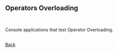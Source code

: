 ## Operators Overloading
<br/>

Console applications that test Operator Overloading.

<br/>[Back](https://github.com/ManuCanedo/DailyCodingChallenges-Cpp) 

